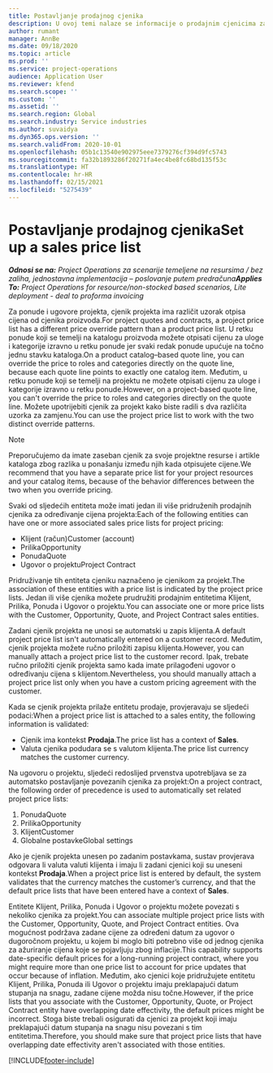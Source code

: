 ```yaml
---
title: Postavljanje prodajnog cjenika
description: U ovoj temi nalaze se informacije o prodajnim cjenicima za određivanje cijena za projekte.
author: rumant
manager: AnnBe
ms.date: 09/18/2020
ms.topic: article
ms.prod: ''
ms.service: project-operations
audience: Application User
ms.reviewer: kfend
ms.search.scope: ''
ms.custom: ''
ms.assetid: ''
ms.search.region: Global
ms.search.industry: Service industries
ms.author: suvaidya
ms.dyn365.ops.version: ''
ms.search.validFrom: 2020-10-01
ms.openlocfilehash: 05b1c13540e902975eee7379276cf394d9fc5743
ms.sourcegitcommit: fa32b1893286f20271fa4ec4be8fc68bd135f53c
ms.translationtype: HT
ms.contentlocale: hr-HR
ms.lasthandoff: 02/15/2021
ms.locfileid: "5275439"
---
```

# <a name="set-up-a-sales-price-list"></a><span data-ttu-id="4f702-103">Postavljanje prodajnog cjenika</span><span class="sxs-lookup"><span data-stu-id="4f702-103">Set up a sales price list</span></span>

<span data-ttu-id="4f702-104">_**Odnosi se na:** Project Operations za scenarije temeljene na resursima / bez zaliha, jednostavna implementacija – poslovanje putem predračuna_</span><span class="sxs-lookup"><span data-stu-id="4f702-104">_**Applies To:** Project Operations for resource/non-stocked based scenarios, Lite deployment - deal to proforma invoicing_</span></span>

<span data-ttu-id="4f702-105">Za ponude i ugovore projekta, cjenik projekta ima različit uzorak otpisa cijena od cjenika proizvoda.</span><span class="sxs-lookup"><span data-stu-id="4f702-105">For project quotes and contracts, a project price list has a different price override pattern than a product price list.</span></span> <span data-ttu-id="4f702-106">U retku ponude koji se temelji na katalogu proizvoda možete otpisati cijenu za uloge i kategorije izravno u retku ponude jer svaki redak ponude upućuje na točno jednu stavku kataloga.</span><span class="sxs-lookup"><span data-stu-id="4f702-106">On a product catalog–based quote line, you can override the price to roles and categories directly on the quote line, because each quote line points to exactly one catalog item.</span></span> <span data-ttu-id="4f702-107">Međutim, u retku ponude koji se temelji na projektu ne možete otpisati cijenu za uloge i kategorije izravno u retku ponude.</span><span class="sxs-lookup"><span data-stu-id="4f702-107">However, on a project-based quote line, you can't override the price to roles and categories directly on the quote line.</span></span> <span data-ttu-id="4f702-108">Možete upotrijebiti cjenik za projekt kako biste radili s dva različita uzorka za zamjenu.</span><span class="sxs-lookup"><span data-stu-id="4f702-108">You can use the project price list to work with the two distinct override patterns.</span></span>

> [!NOTE]
> <span data-ttu-id="4f702-109">Preporučujemo da imate zaseban cjenik za svoje projektne resurse i artikle kataloga zbog razlika u ponašanju između njih kada otpisujete cijene.</span><span class="sxs-lookup"><span data-stu-id="4f702-109">We recommend that you have a separate price list for your project resources and your catalog items, because of the behavior differences between the two when you override pricing.</span></span>

<span data-ttu-id="4f702-110">Svaki od sljedećih entiteta može imati jedan ili više pridruženih prodajnih cjenika za određivanje cijena projekta:</span><span class="sxs-lookup"><span data-stu-id="4f702-110">Each of the following entities can have one or more associated sales price lists for project pricing:</span></span>

- <span data-ttu-id="4f702-111">Klijent (račun)</span><span class="sxs-lookup"><span data-stu-id="4f702-111">Customer (account)</span></span> 
- <span data-ttu-id="4f702-112">Prilika</span><span class="sxs-lookup"><span data-stu-id="4f702-112">Opportunity</span></span> 
- <span data-ttu-id="4f702-113">Ponuda</span><span class="sxs-lookup"><span data-stu-id="4f702-113">Quote</span></span> 
- <span data-ttu-id="4f702-114">Ugovor o projektu</span><span class="sxs-lookup"><span data-stu-id="4f702-114">Project Contract</span></span>

<span data-ttu-id="4f702-115">Pridruživanje tih entiteta cjeniku naznačeno je cjenikom za projekt.</span><span class="sxs-lookup"><span data-stu-id="4f702-115">The association of these entities with a price list is indicated by the project price lists.</span></span> <span data-ttu-id="4f702-116">Jedan ili više cjenika možete prudružiti prodajnim entitetima Klijent, Prilika, Ponuda i Ugovor o projektu.</span><span class="sxs-lookup"><span data-stu-id="4f702-116">You can associate one or more price lists with the Customer, Opportunity, Quote, and Project Contract sales entities.</span></span>

<span data-ttu-id="4f702-117">Zadani cjenik projekta ne unosi se automatski u zapis klijenta.</span><span class="sxs-lookup"><span data-stu-id="4f702-117">A default project price list isn't automatically entered on a customer record.</span></span> <span data-ttu-id="4f702-118">Međutim, cjenik projekta možete ručno priložiti zapisu klijenta.</span><span class="sxs-lookup"><span data-stu-id="4f702-118">However, you can manually attach a project price list to the customer record.</span></span> <span data-ttu-id="4f702-119">Ipak, trebate ručno priložiti cjenik projekta samo kada imate prilagođeni ugovor o određivanju cijena s klijentom.</span><span class="sxs-lookup"><span data-stu-id="4f702-119">Nevertheless, you should manually attach a project price list only when you have a custom pricing agreement with the customer.</span></span> 

<span data-ttu-id="4f702-120">Kada se cjenik projekta prilaže entitetu prodaje, provjeravaju se sljedeći podaci:</span><span class="sxs-lookup"><span data-stu-id="4f702-120">When a project price list is attached to a sales entity, the following information is validated:</span></span>

- <span data-ttu-id="4f702-121">Cjenik ima kontekst **Prodaja**.</span><span class="sxs-lookup"><span data-stu-id="4f702-121">The price list has a context of **Sales**.</span></span> 
- <span data-ttu-id="4f702-122">Valuta cjenika podudara se s valutom klijenta.</span><span class="sxs-lookup"><span data-stu-id="4f702-122">The price list currency matches the customer currency.</span></span> 

<span data-ttu-id="4f702-123">Na ugovoru o projektu, sljedeći redoslijed prvenstva upotrebljava se za automatsko postavljanje povezanih cjenika za projekt:</span><span class="sxs-lookup"><span data-stu-id="4f702-123">On a project contract, the following order of precedence is used to automatically set related project price lists:</span></span>

1. <span data-ttu-id="4f702-124">Ponuda</span><span class="sxs-lookup"><span data-stu-id="4f702-124">Quote</span></span>
2. <span data-ttu-id="4f702-125">Prilika</span><span class="sxs-lookup"><span data-stu-id="4f702-125">Opportunity</span></span>
3. <span data-ttu-id="4f702-126">Klijent</span><span class="sxs-lookup"><span data-stu-id="4f702-126">Customer</span></span> 
4. <span data-ttu-id="4f702-127">Globalne postavke</span><span class="sxs-lookup"><span data-stu-id="4f702-127">Global settings</span></span> 

<span data-ttu-id="4f702-128">Ako je cjenik projekta unesen po zadanim postavkama, sustav provjerava odgovara li valuta valuti klijenta i imaju li zadani cjenici koji su uneseni kontekst **Prodaja**.</span><span class="sxs-lookup"><span data-stu-id="4f702-128">When a project price list is entered by default, the system validates that the currency matches the customer’s currency, and that the default price lists that have been entered have a context of **Sales**.</span></span>

<span data-ttu-id="4f702-129">Entitete Klijent, Prilika, Ponuda i Ugovor o projektu možete povezati s nekoliko cjenika za projekt.</span><span class="sxs-lookup"><span data-stu-id="4f702-129">You can associate multiple project price lists with the Customer, Opportunity, Quote, and Project Contract entities.</span></span> <span data-ttu-id="4f702-130">Ova mogućnost podržava zadane cijene za određeni datum za ugovor o dugoročnom projektu, u kojem bi moglo biti potrebno više od jednog cjenika za ažuriranje cijena koje se pojavljuju zbog inflacije.</span><span class="sxs-lookup"><span data-stu-id="4f702-130">This capability supports date-specific default prices for a long-running project contract, where you might require more than one price list to account for price updates that occur because of inflation.</span></span> <span data-ttu-id="4f702-131">Međutim, ako cjenici koje pridružujete entitetu Klijent, Prilika, Ponuda ili Ugovor o projektu imaju preklapajući datum stupanja na snagu, zadane cijene možda nisu točne.</span><span class="sxs-lookup"><span data-stu-id="4f702-131">However, if the price lists that you associate with the Customer, Opportunity, Quote, or Project Contract entity have overlapping date effectivity, the default prices might be incorrect.</span></span> <span data-ttu-id="4f702-132">Stoga biste trebali osigurati da cjenici za projekt koji imaju preklapajući datum stupanja na snagu nisu povezani s tim entitetima.</span><span class="sxs-lookup"><span data-stu-id="4f702-132">Therefore, you should make sure that project price lists that have overlapping date effectivity aren't associated with those entities.</span></span>


[!INCLUDE[footer-include](../includes/footer-banner.md)]